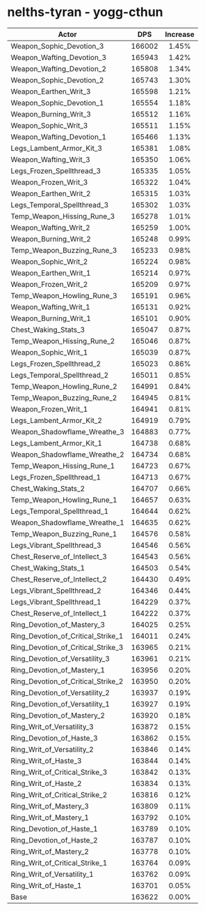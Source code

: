 # nelths-tyran - yogg-cthun
| Actor | DPS | Increase |
|---|:---:|:---:|
|Weapon_Sophic_Devotion_3|166002|1.45%|
|Weapon_Wafting_Devotion_3|165943|1.42%|
|Weapon_Wafting_Devotion_2|165808|1.34%|
|Weapon_Sophic_Devotion_2|165743|1.30%|
|Weapon_Earthen_Writ_3|165598|1.21%|
|Weapon_Sophic_Devotion_1|165554|1.18%|
|Weapon_Burning_Writ_3|165512|1.16%|
|Weapon_Sophic_Writ_3|165511|1.15%|
|Weapon_Wafting_Devotion_1|165466|1.13%|
|Legs_Lambent_Armor_Kit_3|165381|1.08%|
|Weapon_Wafting_Writ_3|165350|1.06%|
|Legs_Frozen_Spellthread_3|165335|1.05%|
|Weapon_Frozen_Writ_3|165322|1.04%|
|Weapon_Earthen_Writ_2|165315|1.03%|
|Legs_Temporal_Spellthread_3|165302|1.03%|
|Temp_Weapon_Hissing_Rune_3|165278|1.01%|
|Weapon_Wafting_Writ_2|165259|1.00%|
|Weapon_Burning_Writ_2|165248|0.99%|
|Temp_Weapon_Buzzing_Rune_3|165233|0.98%|
|Weapon_Sophic_Writ_2|165224|0.98%|
|Weapon_Earthen_Writ_1|165214|0.97%|
|Weapon_Frozen_Writ_2|165209|0.97%|
|Temp_Weapon_Howling_Rune_3|165191|0.96%|
|Weapon_Wafting_Writ_1|165131|0.92%|
|Weapon_Burning_Writ_1|165101|0.90%|
|Chest_Waking_Stats_3|165047|0.87%|
|Temp_Weapon_Hissing_Rune_2|165046|0.87%|
|Weapon_Sophic_Writ_1|165039|0.87%|
|Legs_Frozen_Spellthread_2|165023|0.86%|
|Legs_Temporal_Spellthread_2|165011|0.85%|
|Temp_Weapon_Howling_Rune_2|164991|0.84%|
|Temp_Weapon_Buzzing_Rune_2|164945|0.81%|
|Weapon_Frozen_Writ_1|164941|0.81%|
|Legs_Lambent_Armor_Kit_2|164919|0.79%|
|Weapon_Shadowflame_Wreathe_3|164883|0.77%|
|Legs_Lambent_Armor_Kit_1|164738|0.68%|
|Weapon_Shadowflame_Wreathe_2|164734|0.68%|
|Temp_Weapon_Hissing_Rune_1|164723|0.67%|
|Legs_Frozen_Spellthread_1|164713|0.67%|
|Chest_Waking_Stats_2|164707|0.66%|
|Temp_Weapon_Howling_Rune_1|164657|0.63%|
|Legs_Temporal_Spellthread_1|164644|0.62%|
|Weapon_Shadowflame_Wreathe_1|164635|0.62%|
|Temp_Weapon_Buzzing_Rune_1|164576|0.58%|
|Legs_Vibrant_Spellthread_3|164546|0.56%|
|Chest_Reserve_of_Intellect_3|164543|0.56%|
|Chest_Waking_Stats_1|164503|0.54%|
|Chest_Reserve_of_Intellect_2|164430|0.49%|
|Legs_Vibrant_Spellthread_2|164346|0.44%|
|Legs_Vibrant_Spellthread_1|164229|0.37%|
|Chest_Reserve_of_Intellect_1|164222|0.37%|
|Ring_Devotion_of_Mastery_3|164025|0.25%|
|Ring_Devotion_of_Critical_Strike_1|164011|0.24%|
|Ring_Devotion_of_Critical_Strike_3|163965|0.21%|
|Ring_Devotion_of_Versatility_3|163961|0.21%|
|Ring_Devotion_of_Mastery_1|163956|0.20%|
|Ring_Devotion_of_Critical_Strike_2|163950|0.20%|
|Ring_Devotion_of_Versatility_2|163937|0.19%|
|Ring_Devotion_of_Versatility_1|163927|0.19%|
|Ring_Devotion_of_Mastery_2|163920|0.18%|
|Ring_Writ_of_Versatility_3|163872|0.15%|
|Ring_Devotion_of_Haste_3|163862|0.15%|
|Ring_Writ_of_Versatility_2|163846|0.14%|
|Ring_Writ_of_Haste_3|163844|0.14%|
|Ring_Writ_of_Critical_Strike_3|163842|0.13%|
|Ring_Writ_of_Haste_2|163834|0.13%|
|Ring_Writ_of_Critical_Strike_2|163816|0.12%|
|Ring_Writ_of_Mastery_3|163809|0.11%|
|Ring_Writ_of_Mastery_1|163792|0.10%|
|Ring_Devotion_of_Haste_1|163789|0.10%|
|Ring_Devotion_of_Haste_2|163787|0.10%|
|Ring_Writ_of_Mastery_2|163778|0.10%|
|Ring_Writ_of_Critical_Strike_1|163764|0.09%|
|Ring_Writ_of_Versatility_1|163762|0.09%|
|Ring_Writ_of_Haste_1|163701|0.05%|
|Base|163622|0.00%|
